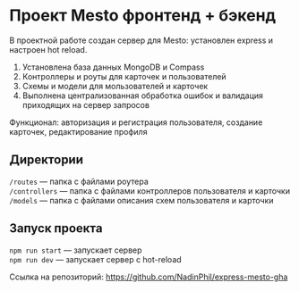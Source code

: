 
# Проект Mesto фронтенд + бэкенд

В проектной работе создан сервер для Mesto: установлен express и настроен hot reload.
1) Установлена база данных MongoDB и Compass
2) Контроллеры и роуты для карточек и пользователей
3) Схемы и модели для мользователей и карточек
4) Выполнена централизованная обработка ошибок и валидация приходящих на сервер запросов

Функционал: авторизация и регистрация пользователя, создание карточек, редактирование профиля

## Директории

`/routes` — папка с файлами роутера  
`/controllers` — папка с файлами контроллеров пользователя и карточки   
`/models` — папка с файлами описания схем пользователя и карточки  

## Запуск проекта

`npm run start` — запускает сервер   
`npm run dev` — запускает сервер с hot-reload

Ссылка на репозиторий: https://github.com/NadinPhil/express-mesto-gha
